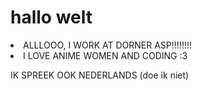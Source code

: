 <h1> hallo welt </h1>
<ls>
  <li>ALLLOOO, I WORK AT DORNER ASP!!!!!!!!</li>
  <li>I LOVE ANIME WOMEN AND CODING :3</li>
</ls> 

IK SPREEK OOK NEDERLANDS (doe ik niet)

<!--- hihihi --->
